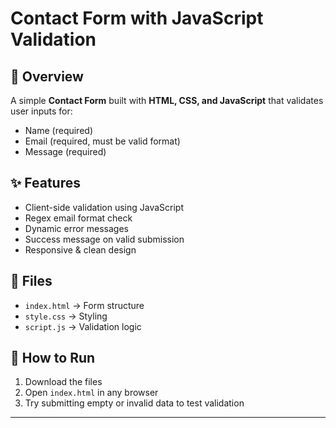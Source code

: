 # Contact Form with JavaScript Validation

## 📌 Overview
A simple **Contact Form** built with **HTML, CSS, and JavaScript** that validates user inputs for:
- Name (required)
- Email (required, must be valid format)
- Message (required)

## ✨ Features
- Client-side validation using JavaScript
- Regex email format check
- Dynamic error messages
- Success message on valid submission
- Responsive & clean design

## 📂 Files
- `index.html` → Form structure
- `style.css` → Styling
- `script.js` → Validation logic

## 🚀 How to Run
1. Download the files
2. Open `index.html` in any browser
3. Try submitting empty or invalid data to test validation

---

